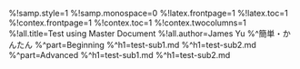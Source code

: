
%!samp.style=1
%!samp.monospace=0
%!latex.frontpage=1
%!latex.toc=1
%!contex.frontpage=1
%!contex.toc=1
%!contex.twocolumns=1
%!all.title=Test using Master Document
%!all.author=James Yu
%^簡単・かんたん
%^part=Beginning
%^h1=test-sub1.md
%^h1=test-sub2.md
%^part=Advanced 
%^h1=test-sub1.md
%^h1=test-sub2.md
